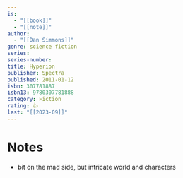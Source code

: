 ```yaml
---
is:
  - "[[book]]"
  - "[[note]]"
author:
  - "[[Dan Simmons]]"
genre: science fiction
series: 
series-number: 
title: Hyperion
publisher: Spectra
published: 2011-01-12
isbn: 307781887
isbn13: 9780307781888
category: Fiction
rating: 👍
last: "[[2023-09]]"
---
```

# Notes
- bit on the mad side, but intricate world and characters
